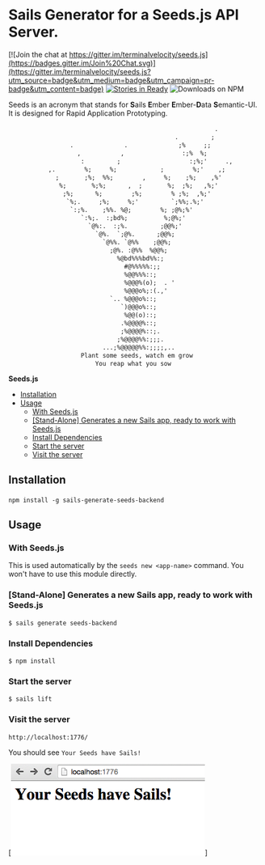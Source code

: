 Sails Generator for a Seeds.js API Server.
=====

[![Join the chat at https://gitter.im/terminalvelocity/seeds.js](https://badges.gitter.im/Join%20Chat.svg)](https://gitter.im/terminalvelocity/seeds.js?utm_source=badge&utm_medium=badge&utm_campaign=pr-badge&utm_content=badge)
[![Stories in Ready](https://badge.waffle.io/terminalvelocity/seeds.js.png?label=ready&title=Ready)](https://waffle.io/terminalvelocity/seeds.js) ![Downloads on NPM](http://img.shields.io/npm/dm/sails-generate-seeds-backend.svg?style=flat-square)

Seeds is an acronym that stands for **S**ails **E**mber **E**mber-**D**ata **S**emantic-UI. It is designed for Rapid Application Prototyping.

```
                                                         .
                                              .         ;
                 .              .              ;%     ;;
                   ,           ,                :;%  %;
                    :         ;                   :;%;'     .,
           ,.        %;     %;            ;        %;'    ,;
             ;       ;%;  %%;        ,     %;    ;%;    ,%'
              %;       %;%;      ,  ;       %;  ;%;   ,%;'
               ;%;      %;        ;%;        % ;%;  ,%;'
                `%;.     ;%;     %;'         `;%%;.%;'
                 `:;%.    ;%%. %@;        %; ;@%;%'
                    `:%;.  :;bd%;          %;@%;'
                      `@%:.  :;%.         ;@@%;'
                        `@%.  `;@%.      ;@@%;
                          `@%%. `@%%    ;@@%;
                            ;@%. :@%%  %@@%;
                              %@bd%%%bd%%:;
                                #@%%%%%:;;
                                %@@%%%::;
                                %@@@%(o);  . '
                                %@@@o%;:(.,'
                            `.. %@@@o%::;
                               `)@@@o%::;
                                %@@(o)::;
                               .%@@@@%::;
                               ;%@@@@%::;.
                              ;%@@@@%%:;;;.
                          ...;%@@@@@%%:;;;;,..
                    Plant some seeds, watch em grow
                        You reap what you sow
```

<!-- START doctoc generated TOC please keep comment here to allow auto update -->
<!-- DON'T EDIT THIS SECTION, INSTEAD RE-RUN doctoc TO UPDATE -->
**Seeds.js**

- [Installation](#installation)
- [Usage](#usage)
  - [With Seeds.js](#with-seedsjs)
  - [[Stand-Alone] Generates a new Sails app, ready to work with Seeds.js](#stand-alone-generates-a-new-sails-app-ready-to-work-with-seedsjs)
  - [Install Dependencies](#install-dependencies)
  - [Start the server](#start-the-server)
  - [Visit the server](#visit-the-server)

<!-- END doctoc generated TOC please keep comment here to allow auto update -->

## Installation
`npm install -g sails-generate-seeds-backend`

## Usage

### With Seeds.js

This is used automatically by the `seeds new <app-name>` command. You won't have to use this module directly.

### [Stand-Alone] Generates a new Sails app, ready to work with Seeds.js
```
$ sails generate seeds-backend
```

### Install Dependencies
```
$ npm install
```

### Start the server
```
$ sails lift
```

### Visit the server
```
http://localhost:1776/
```

You should see `Your Seeds have Sails!`

[![](screenshot.png)]
